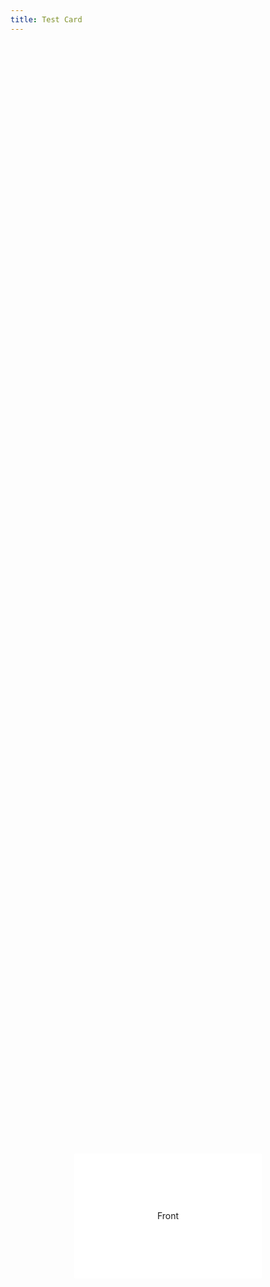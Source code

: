 ```yaml
---
title: Test Card
---
```


<style>
    /*@import url(http://fonts.googleapis.com/css?family=Open+Sans);*/
    
    label {
        -webkit-perspective: 1000px;
        perspective: 1000px;
        -webkit-transform-style: preserve-3d;
        transform-style: preserve-3d;
        display: block;
        width: 300px;
        height: 200px;
        position: absolute;
        left: 50%;
        top: 50%;
        -webkit-transform: translate(-50%, -50%);
        transform: translate(-50%, -50%);
        cursor: pointer;
    }

    .card {
        position: relative;
        height: 100%;
        width: 100%;
        -webkit-transform-style: preserve-3d;
        transform-style: preserve-3d;
        -webkit-transition: all 600ms;
        transition: all 600ms;
        z-index: 20;
    }

    .card div {
        position: absolute;
        height: 100%;
        width: 100%;
        background: #FFF;
        text-align: center;
        line-height: 200px;
        -webkit-backface-visibility: hidden;
        backface-visibility: hidden;
        border-radius: 2px;
    }

    .card .back {
        background: #222;
        color: #FFF;
        -webkit-transform: rotateX(180deg);
        transform: rotateX(180deg);
    }

    label:hover .card {
        -webkit-transform: rotateX(20deg);
        transform: rotateX(20deg);
        box-shadow: 0 20px 20px rgba(50,50,50,.2);
    }
    
    input {
        display: none;
    }

    :checked + .card {
        transform: rotateX(180deg);
        -webkit-transform: rotateX(180deg);
    }
    
    label:hover :checked + .card {
        transform: rotateX(160deg);
        -webkit-transform: rotateX(160deg);
        box-shadow: 0 20px 20px rgba(255,255,255,.2);
    }
</style>

<label>
    <input type="checkbox" />
    <div class="card">
        <div class="front">Front</div>
        <div class="back">Back</div>
    </div>
</label>

